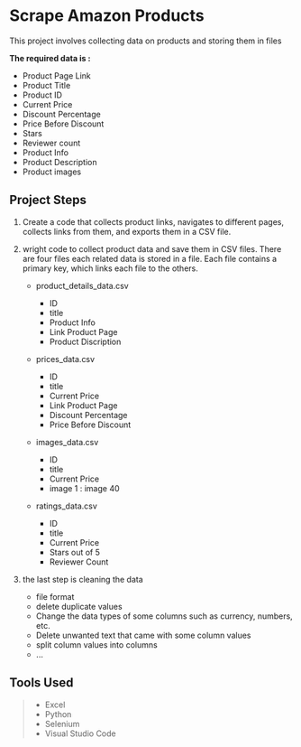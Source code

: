 
# Scrape Amazon Products

This project involves collecting data on products and storing them in files

**The required data is :**
- Product Page Link
- Product Title
- Product ID
- Current Price
- Discount Percentage
- Price Before Discount
- Stars
- Reviewer count
- Product Info
- Product Description
- Product images


## Project Steps
  1. Create a code that collects product links, navigates to different pages, collects links from them, and exports them in a CSV file.

  2. wright code to collect product data and save them in CSV files. 
 There are four files each related data is stored in a file.  Each file contains a primary key, which links each file to the others.

        * product_details_data.csv
            - ID 
            - title  
            - Product Info    
            - Link Product Page
            - Product Discription
            
        * prices_data.csv
            - ID
            - title
            - Current Price
            - Link Product Page
            - Discount Percentage
            - Price Before Discount  

        * images_data.csv
            - ID
            - title
            - Current Price
            - image 1 : image 40 

        * ratings_data.csv
            - ID
            - title
            - Current Price
            - Stars out of 5
            - Reviewer Count
        
3. the last step is cleaning the data
    - file format
    - delete duplicate values
    - Change the data types of some columns such as currency, numbers, etc.
    - Delete unwanted text that came with some column values
    - split column values into columns 
    - ...     


## Tools Used    
   > - Excel 
   > - Python 
   > - Selenium
   > - Visual Studio Code 
    
       